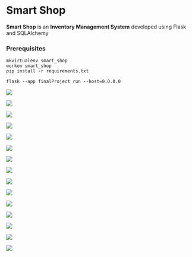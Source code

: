 # Smart Shop
**Smart Shop** is an **Inventory Management System** developed using Flask and SQLAlchemy

### Prerequisites
```shell
mkvirtualenv smart_shop
workon smart_shop
pip install -r requirements.txt
```
```shell
flask --app finalProject run --host=0.0.0.0
```



![](docs/images/admin_login.png)

![](docs/images/admin_inspect_request.png)

![](docs/images/admin_inspect_lent.png)

![](docs/images/admin_inspect_return.png)

![](docs/images/admin_menu_bar.png)

![](docs/images/admin_manage_stock.png)

![](docs/images/admin_add_item.png)

![](docs/images/admin_export_history.png)

![](docs/images/student_login.png)

![](docs/images/student_inspect_request.png)

![](docs/images/student_inspect_lent.png)

![](docs/images/student_inspect_return.png)

![](docs/images/student_share.png)

![](docs/images/student_create_request.png)

![](docs/images/student_submit_recommendation.png)








